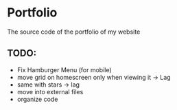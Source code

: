 # Portfolio
The source code of the portfolio of my website

## TODO:
- Fix Hamburger Menu (for mobile)
- move grid on homescreen only when viewing it -> Lag
- same with stars -> lag
- move into external files
- organize code
